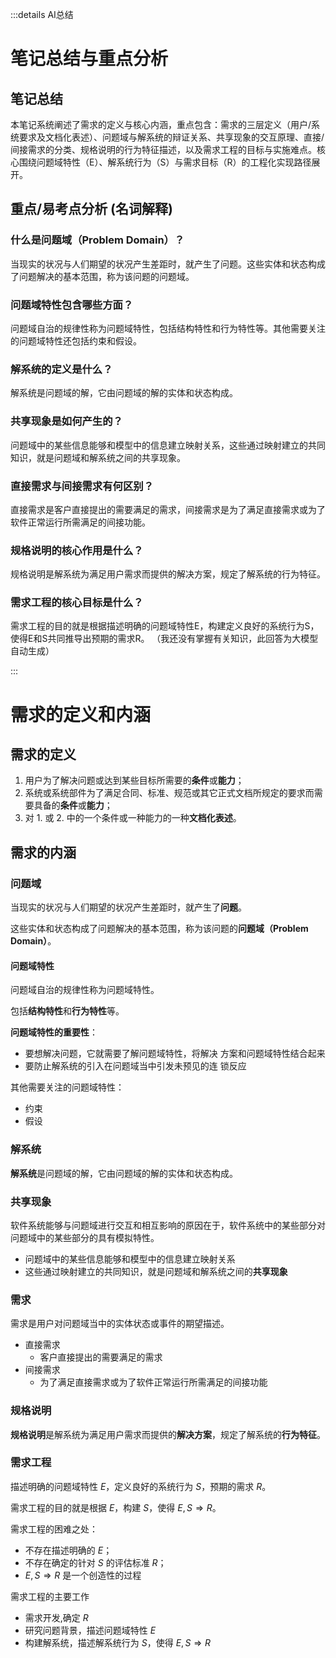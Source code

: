 :::details AI总结



# 笔记总结与重点分析
## 笔记总结
本笔记系统阐述了需求的定义与核心内涵，重点包含：需求的三层定义（用户/系统要求及文档化表述）、问题域与解系统的辩证关系、共享现象的交互原理、直接/间接需求的分类、规格说明的行为特征描述，以及需求工程的目标与实施难点。核心围绕问题域特性（E）、解系统行为（S）与需求目标（R）的工程化实现路径展开。

## 重点/易考点分析 (名词解释)

### 什么是问题域（Problem Domain）？
当现实的状况与人们期望的状况产生差距时，就产生了问题。这些实体和状态构成了问题解决的基本范围，称为该问题的问题域。

### 问题域特性包含哪些方面？
问题域自治的规律性称为问题域特性，包括结构特性和行为特性等。其他需要关注的问题域特性还包括约束和假设。

### 解系统的定义是什么？
解系统是问题域的解，它由问题域的解的实体和状态构成。

### 共享现象是如何产生的？
问题域中的某些信息能够和模型中的信息建立映射关系，这些通过映射建立的共同知识，就是问题域和解系统之间的共享现象。

### 直接需求与间接需求有何区别？
直接需求是客户直接提出的需要满足的需求，间接需求是为了满足直接需求或为了软件正常运行所需满足的间接功能。

### 规格说明的核心作用是什么？
规格说明是解系统为满足用户需求而提供的解决方案，规定了解系统的行为特征。

### 需求工程的核心目标是什么？
需求工程的目的就是根据描述明确的问题域特性E，构建定义良好的系统行为S，使得E和S共同推导出预期的需求R。
（我还没有掌握有关知识，此回答为大模型自动生成）

:::
# 需求的定义和内涵

## 需求的定义

1. 用户为了解决问题或达到某些目标所需要的**条件**或**能力**；
2. 系统或系统部件为了满足合同、标准、规范或其它正式文档所规定的要求而需要具备的**条件**或**能力**；
3. 对 1. 或 2. 中的一个条件或一种能力的一种**文档化表述**。

## 需求的内涵

### 问题域

当现实的状况与人们期望的状况产生差距时，就产生了**问题**。

这些实体和状态构成了问题解决的基本范围，称为该问题的**问题域（Problem Domain）**。

#### 问题域特性

问题域自治的规律性称为问题域特性。

包括**结构特性**和**行为特性**等。

**问题域特性的重要性**：
- 要想解决问题，它就需要了解问题域特性，将解决
方案和问题域特性结合起来
- 要防止解系统的引入在问题域当中引发未预见的连
锁反应

其他需要关注的问题域特性：
- 约束
- 假设


### 解系统

**解系统**是问题域的解，它由问题域的解的实体和状态构成。

### 共享现象

软件系统能够与问题域进行交互和相互影响的原因在于，软件系统中的某些部分对问题域中的某些部分的具有模拟特性。
- 问题域中的某些信息能够和模型中的信息建立映射关系
- 这些通过映射建立的共同知识，就是问题域和解系统之间的**共享现象**

### 需求

需求是用户对问题域当中的实体状态或事件的期望描述。

- 直接需求
  - 客户直接提出的需要满足的需求
- 间接需求
  - 为了满足直接需求或为了软件正常运行所需满足的间接功能

### 规格说明

**规格说明**是解系统为满足用户需求而提供的**解决方案**，规定了解系统的**行为特征**。



### 需求工程

描述明确的问题域特性 $E$，定义良好的系统行为 $S$，预期的需求 $R$。

需求工程的目的就是根据 $E$，构建 $S$，使得 $E, S \Rightarrow R$。

需求工程的困难之处：
- 不存在描述明确的 $E$；
- 不存在确定的针对 $S$ 的评估标准 $R$；
- $E, S \Rightarrow R$ 是一个创造性的过程


需求工程的主要工作
- 需求开发,确定 $R$
- 研究问题背景，描述问题域特性 $E$
- 构建解系统，描述解系统行为 $S$，使得 $E, S \Rightarrow R$


